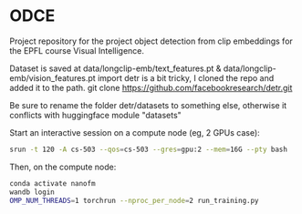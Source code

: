 # ODCE
Project repository for the project object detection from clip embeddings for the EPFL course Visual Intelligence.

Dataset is saved at data/longclip-emb/text_features.pt & data/longclip-emb/vision_features.pt
import detr is a bit tricky, I cloned the repo and added it to the path.
git clone https://github.com/facebookresearch/detr.git

Be sure to rename the folder detr/datasets to something else, otherwise it conflicts with huggingface module "datasets"

Start an interactive session on a compute node (eg, 2 GPUs case):

```bash
srun -t 120 -A cs-503 --qos=cs-503 --gres=gpu:2 --mem=16G --pty bash
```
Then, on the compute node:

```bash
conda activate nanofm
wandb login
OMP_NUM_THREADS=1 torchrun --nproc_per_node=2 run_training.py 

